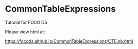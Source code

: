 # CommonTableExpressions
Tutorial for FOCO DS

Please view html at:  

https://focods.github.io/CommonTableExpressions/CTE.nb.html 
